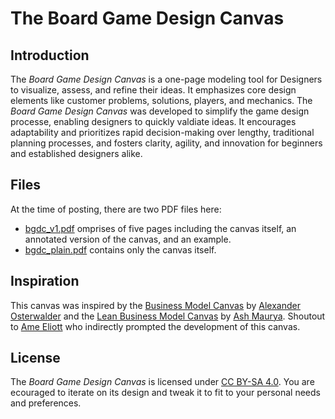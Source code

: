# The Board Game Design Canvas #
## Introduction ##
The *Board Game Design Canvas* is a one-page modeling tool for Designers to visualize, assess, and refine their ideas. It emphasizes core design elements like customer problems, solutions, players, and mechanics. The *Board Game Design Canvas* was developed to simplify the game design processe, enabling designers to quickly valdiate ideas. It encourages adaptability and prioritizes rapid decision-making over lengthy, traditional planning processes, and fosters clarity, agility, and innovation for beginners and established designers alike.
## Files ##
At the time of posting, there are two PDF files here: 
* [bgdc_v1.pdf](bgdc_v1.pdf) omprises of five pages including the canvas itself, an annotated version of the canvas, and an example. 
* [bgdc_plain.pdf](bgdc_plain.pdf) contains only the canvas itself.
## Inspiration ##
This canvas was inspired by the [Business Model Canvas](https://de.wikipedia.org/wiki/Business_Model_Canvas) by [Alexander Osterwalder](https://www.alexosterwalder.com/) and the [Lean Business Model Canvas](https://www.leanfoundry.com/tools/lean-canvas) by [Ash Maurya](https://www.leanfoundry.com/about). 
Shoutout to [Ame Eliott](https://github.com/ameellio) who indirectly prompted the development of this canvas.
## License ## 
The *Board Game Design Canvas* is licensed under [CC BY-SA 4.0](https://creativecommons.org/licenses/by-sa/4.0/). 
You are ecouraged to iterate on its design and tweak it to fit to your personal needs and preferences.
